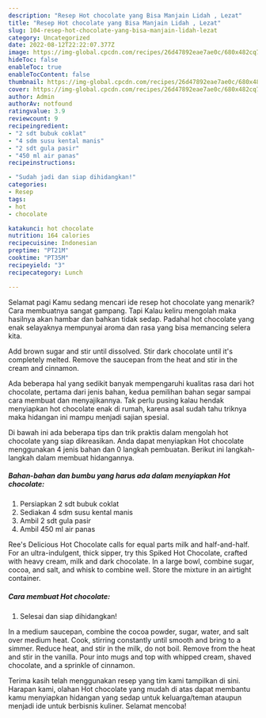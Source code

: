```yaml
---
description: "Resep Hot chocolate yang Bisa Manjain Lidah , Lezat"
title: "Resep Hot chocolate yang Bisa Manjain Lidah , Lezat"
slug: 104-resep-hot-chocolate-yang-bisa-manjain-lidah-lezat
category: Uncategorized
date: 2022-08-12T22:22:07.377Z
image: https://img-global.cpcdn.com/recipes/26d47892eae7ae0c/680x482cq70/hot-chocolate-foto-resep-utama.jpg
hideToc: false
enableToc: true
enableTocContent: false
thumbnail: https://img-global.cpcdn.com/recipes/26d47892eae7ae0c/680x482cq70/hot-chocolate-foto-resep-utama.jpg
cover: https://img-global.cpcdn.com/recipes/26d47892eae7ae0c/680x482cq70/hot-chocolate-foto-resep-utama.jpg
author: Admin
authorAv: notfound
ratingvalue: 3.9
reviewcount: 9
recipeingredient:
- "2 sdt bubuk coklat"
- "4 sdm susu kental manis"
- "2 sdt gula pasir"
- "450 ml air panas"
recipeinstructions:

- "Sudah jadi dan siap dihidangkan!"
categories:
- Resep
tags:
- hot
- chocolate

katakunci: hot chocolate 
nutrition: 164 calories
recipecuisine: Indonesian
preptime: "PT21M"
cooktime: "PT35M"
recipeyield: "3"
recipecategory: Lunch

---
```



Selamat pagi Kamu sedang mencari ide resep hot chocolate yang menarik? Cara membuatnya sangat gampang. Tapi Kalau keliru mengolah maka hasilnya akan hambar dan bahkan tidak sedap. Padahal hot chocolate yang enak selayaknya mempunyai aroma dan rasa yang bisa memancing selera kita.


Add brown sugar and stir until dissolved. Stir dark chocolate until it&#39;s completely melted. Remove the saucepan from the heat and stir in the cream and cinnamon.

Ada beberapa hal yang sedikit banyak mempengaruhi kualitas rasa dari hot chocolate, pertama dari jenis bahan, kedua pemilihan bahan segar sampai cara membuat dan menyajikannya. Tak perlu pusing kalau hendak menyiapkan hot chocolate enak di rumah, karena asal sudah tahu triknya maka hidangan ini mampu menjadi sajian spesial.


Di bawah ini ada beberapa tips dan trik praktis dalam mengolah hot chocolate yang siap dikreasikan. Anda dapat menyiapkan Hot chocolate menggunakan 4 jenis bahan dan 0 langkah pembuatan. Berikut ini langkah-langkah dalam membuat hidangannya.

<!--inarticleads1-->

##### Bahan-bahan dan bumbu yang harus ada dalam menyiapkan Hot chocolate:

1. Persiapkan 2 sdt bubuk coklat
1. Sediakan 4 sdm susu kental manis
1. Ambil 2 sdt gula pasir
1. Ambil 450 ml air panas


Ree&#39;s Delicious Hot Chocolate calls for equal parts milk and half-and-half. For an ultra-indulgent, thick sipper, try this Spiked Hot Chocolate, crafted with heavy cream, milk and dark chocolate. In a large bowl, combine sugar, cocoa, and salt, and whisk to combine well. Store the mixture in an airtight container. 

<!--inarticleads2-->

##### Cara membuat Hot chocolate:


1. Selesai dan siap dihidangkan!

In a medium saucepan, combine the cocoa powder, sugar, water, and salt over medium heat. Cook, stirring constantly until smooth and bring to a simmer. Reduce heat, and stir in the milk, do not boil. Remove from the heat and stir in the vanilla. Pour into mugs and top with whipped cream, shaved chocolate, and a sprinkle of cinnamon. 

Terima kasih telah menggunakan resep yang tim kami tampilkan di sini. Harapan kami, olahan Hot chocolate yang mudah di atas dapat membantu kamu menyiapkan hidangan yang sedap untuk keluarga/teman ataupun menjadi ide untuk berbisnis kuliner. Selamat mencoba!
